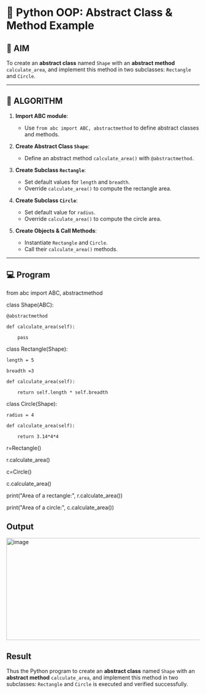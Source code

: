 # 🐍 Python OOP: Abstract Class & Method Example

## 🎯 AIM

To create an **abstract class** named `Shape` with an **abstract method** `calculate_area`, and implement this method in two subclasses: `Rectangle` and `Circle`.

---

## 🧠 ALGORITHM

1. **Import ABC module**:
   - Use `from abc import ABC, abstractmethod` to define abstract classes and methods.

2. **Create Abstract Class `Shape`**:
   - Define an abstract method `calculate_area()` with `@abstractmethod`.

3. **Create Subclass `Rectangle`**:
   - Set default values for `length` and `breadth`.
   - Override `calculate_area()` to compute the rectangle area.

4. **Create Subclass `Circle`**:
   - Set default value for `radius`.
   - Override `calculate_area()` to compute the circle area.

5. **Create Objects & Call Methods**:
   - Instantiate `Rectangle` and `Circle`.
   - Call their `calculate_area()` methods.

---

## 💻 Program
from abc import ABC, abstractmethod

class Shape(ABC):

    @abstractmethod
    
    def calculate_area(self):
    
        pass
        
class Rectangle(Shape):


    length = 5
    
    breadth =3 
    
    def calculate_area(self):
    
        return self.length * self.breadth

class Circle(Shape):
    
    radius = 4
    
    def calculate_area(self):
    
        return 3.14*4*4
        
r=Rectangle()

r.calculate_area()

c=Circle()

c.calculate_area()

print("Area of a rectangle:", r.calculate_area())

print("Area of a circle:", c.calculate_area())

## Output
<img width="755" height="266" alt="image" src="https://github.com/user-attachments/assets/38a35402-e571-4f9e-9b8d-ebac784a173d" />

## Result
Thus the Python program to create an **abstract class** named `Shape` with an **abstract method** `calculate_area`, and implement this method in two subclasses: `Rectangle` and `Circle` is executed and verified successfully.
